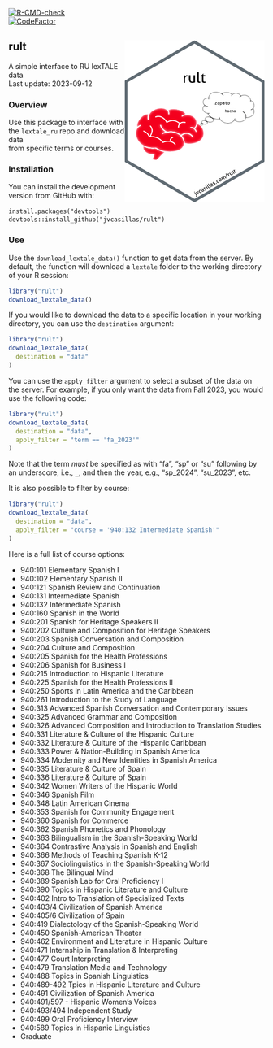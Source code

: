 
<!-- badges: start -->

[![R-CMD-check](https://github.com/jvcasillas/rult/workflows/R-CMD-check/badge.svg)](https://github.com/jvcasillas/rult/actions)  
[![CodeFactor](https://www.codefactor.io/repository/github/jvcasillas/rult/badge)](https://www.codefactor.io/repository/github/jvcasillas/rult)
<!-- badges: end -->

## rult <img src='https://raw.githubusercontent.com/jvcasillas/hex_stickers/master/stickers/rult.png' align='right' width='275px'/>

A simple interface to RU lexTALE data  
Last update: 2023-09-12

### Overview

Use this package to interface with the `lextale_ru` repo and download
data  
from specific terms or courses.

### Installation

You can install the development version from GitHub with:

    install.packages("devtools")
    devtools::install_github("jvcasillas/rult")

### Use

Use the `download_lextale_data()` function to get data from the server.
By default, the function will download a `lextale` folder to the working
directory of your R session:

``` r
library("rult")
download_lextale_data()
```

If you would like to download the data to a specific location in your
working directory, you can use the `destination` argument:

``` r
library("rult")
download_lextale_data(
  destination = "data"
)
```

You can use the `apply_filter` argument to select a subset of the data
on the server. For example, if you only want the data from Fall 2023,
you would use the following code:

``` r
library("rult")
download_lextale_data(
  destination = "data", 
  apply_filter = "term == 'fa_2023'"
)
```

Note that the term *must* be specified as with “fa”, “sp” or “su”
following by an underscore, i.e., `_`, and then the year, e.g.,
“sp_2024”, “su_2023”, etc.

It is also possible to filter by course:

``` r
library("rult")
download_lextale_data(
  destination = "data", 
  apply_filter = "course = '940:132 Intermediate Spanish'"
)
```

Here is a full list of course options:

- 940:101 Elementary Spanish I
- 940:102 Elementary Spanish II
- 940:121 Spanish Review and Continuation
- 940:131 Intermediate Spanish
- 940:132 Intermediate Spanish
- 940:160 Spanish in the World
- 940:201 Spanish for Heritage Speakers II
- 940:202 Culture and Composition for Heritage Speakers
- 940:203 Spanish Conversation and Composition
- 940:204 Culture and Composition
- 940:205 Spanish for the Health Professions
- 940:206 Spanish for Business I
- 940:215 Introduction to Hispanic Literature
- 940:225 Spanish for the Health Professions II
- 940:250 Sports in Latin America and the Caribbean
- 940:261 Introduction to the Study of Language
- 940:313 Advanced Spanish Conversation and Contemporary Issues
- 940:325 Advanced Grammar and Composition
- 940:326 Advanced Composition and Introduction to Translation Studies
- 940:331 Literature & Culture of the Hispanic Culture
- 940:332 Literature & Culture of the Hispanic Caribbean
- 940:333 Power & Nation-Building in Spanish America
- 940:334 Modernity and New Identities in Spanish America
- 940:335 Literature & Culture of Spain
- 940:336 Literature & Culture of Spain
- 940:342 Women Writers of the Hispanic World
- 940:346 Spanish Film
- 940:348 Latin American Cinema
- 940:353 Spanish for Community Engagement
- 940:360 Spanish for Commerce
- 940:362 Spanish Phonetics and Phonology
- 940:363 Bilingualism in the Spanish-Speaking World
- 940:364 Contrastive Analysis in Spanish and English
- 940:366 Methods of Teaching Spanish K-12
- 940:367 Sociolinguistics in the Spanish-Speaking World
- 940:368 The Bilingual Mind
- 940:389 Spanish Lab for Oral Proficiency I
- 940:390 Topics in Hispanic Literature and Culture
- 940:402 Intro to Translation of Specialized Texts
- 940:403/4 Civilization of Spanish America
- 940:405/6 Civilization of Spain
- 940:419 Dialectology of the Spanish-Speaking World
- 940:450 Spanish-American Theater
- 940:462 Environment and Literature in Hispanic Culture
- 940:471 Internship in Translation & Interpreting
- 940:477 Court Interpreting
- 940:479 Translation Media and Technology
- 940:488 Topics in Spanish Linguistics
- 940:489-492 Tpics in Hispanic Literature and Culture
- 940:491 Civilization of Spanish America
- 940:491/597 - Hispanic Women’s Voices
- 940:493/494 Independent Study
- 940:499 Oral Proficiency Interview
- 940:589 Topics in Hispanic Linguistics
- Graduate
